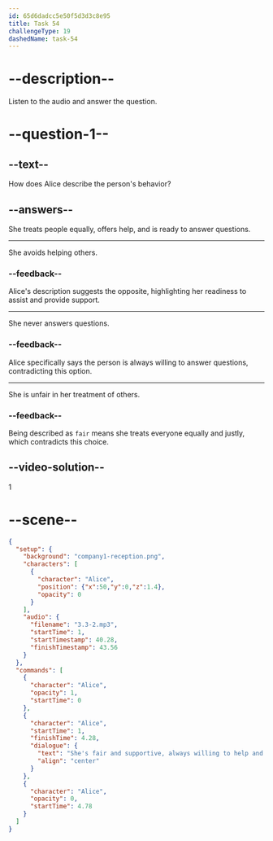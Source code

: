 ```yaml
---
id: 65d6dadcc5e50f5d3d3c8e95
title: Task 54
challengeType: 19
dashedName: task-54
---
```


<!-- (Audio) Alice: She's fair and supportive, always willing to help and answer questions. -->

# --description--

Listen to the audio and answer the question.

# --question-1--

## --text--

How does Alice describe the person's behavior?

## --answers--

She treats people equally, offers help, and is ready to answer questions.

---

She avoids helping others.

### --feedback--

Alice's description suggests the opposite, highlighting her readiness to assist and provide support.

---

She never answers questions.

### --feedback--

Alice specifically says the person is always willing to answer questions, contradicting this option.

---

She is unfair in her treatment of others.

### --feedback--

Being described as `fair` means she treats everyone equally and justly, which contradicts this choice.

## --video-solution--

1

# --scene--

```json
{
  "setup": {
    "background": "company1-reception.png",
    "characters": [
      {
        "character": "Alice",
        "position": {"x":50,"y":0,"z":1.4},
        "opacity": 0
      }
    ],
    "audio": {
      "filename": "3.3-2.mp3",
      "startTime": 1,
      "startTimestamp": 40.28,
      "finishTimestamp": 43.56
    }
  },
  "commands": [
    {
      "character": "Alice",
      "opacity": 1,
      "startTime": 0
    },
    {
      "character": "Alice",
      "startTime": 1,
      "finishTime": 4.28,
      "dialogue": {
        "text": "She's fair and supportive, always willing to help and answer questions.",
        "align": "center"
      }
    },
    {
      "character": "Alice",
      "opacity": 0,
      "startTime": 4.78
    }
  ]
}
```
